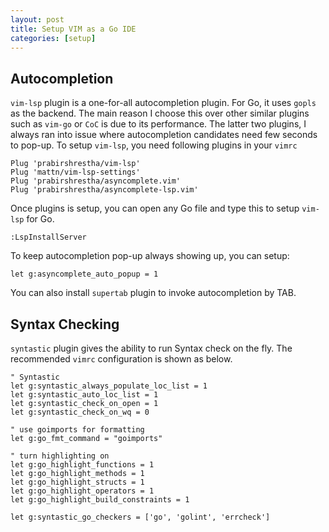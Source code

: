 ```yaml
---
layout: post
title: Setup VIM as a Go IDE
categories: [setup]
---
```


## Autocompletion

`vim-lsp` plugin is a one-for-all autocompletion plugin. For Go, it uses `gopls` as the backend. The main reason I choose this over other similar plugins such as `vim-go` or `CoC` is due to its performance. The latter two plugins, I always ran into issue where autocompletion candidates need few seconds to pop-up. To setup `vim-lsp`, you need following plugins in your `vimrc`

```
Plug 'prabirshrestha/vim-lsp'
Plug 'mattn/vim-lsp-settings'
Plug 'prabirshrestha/asyncomplete.vim'
Plug 'prabirshrestha/asyncomplete-lsp.vim'
```

Once plugins is setup, you can open any Go file and type this to setup `vim-lsp` for Go.

```
:LspInstallServer
```

To keep autocompletion pop-up always showing up, you can setup:

```
let g:asyncomplete_auto_popup = 1
```

You can also install `supertab` plugin to invoke autocompletion by TAB.

## Syntax Checking

`syntastic` plugin gives the ability to run Syntax check on the fly. The recommended `vimrc` configuration is shown as below.

```
" Syntastic
let g:syntastic_always_populate_loc_list = 1
let g:syntastic_auto_loc_list = 1
let g:syntastic_check_on_open = 1
let g:syntastic_check_on_wq = 0

" use goimports for formatting
let g:go_fmt_command = "goimports"

" turn highlighting on
let g:go_highlight_functions = 1
let g:go_highlight_methods = 1
let g:go_highlight_structs = 1
let g:go_highlight_operators = 1
let g:go_highlight_build_constraints = 1

let g:syntastic_go_checkers = ['go', 'golint', 'errcheck']
```